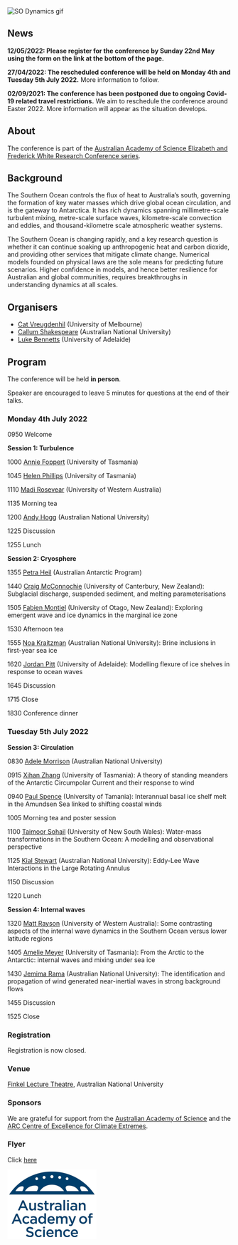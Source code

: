 <img src="GrayscalePhotoFall.gif" alt="SO Dynamics gif" style="width:600px" class="center"/>

## News

**12/05/2022: Please register for the conference by Sunday 22nd May using the form on the link at the bottom of the page.**

**27/04/2022: The rescheduled conference will be held on Monday 4th and Tuesday 5th July 2022.** More information to follow.

**02/09/2021: The conference has been postponed due to ongoing Covid-19 related travel restrictions.** We aim to reschedule the conference around Easter 2022. More information will appear as the situation develops.


## About 

The conference is part of the [Australian Academy of Science Elizabeth and Frederick White Research Conference series](https://www.science.org.au/elizabeth-and-frederick-white-research-conferences).

## Background

The Southern Ocean controls the flux of heat to Australia’s south, governing the formation of key water masses which drive global ocean circulation, and is the gateway to Antarctica. It has rich dynamics spanning millimetre-scale turbulent mixing, metre-scale surface waves, kilometre-scale convection and eddies, and thousand-kilometre scale atmospheric weather systems.

The Southern Ocean is changing rapidly, and a key research question is whether it can continue soaking up anthropogenic heat and carbon dioxide, and providing other services that mitigate climate change. Numerical models founded on physical laws are the sole means for predicting future scenarios. Higher confidence in models, and hence better resilience for Australian and global communities, requires breakthroughs in understanding dynamics at all scales.

## Organisers

- [Cat Vreugdenhil](https://findanexpert.unimelb.edu.au/profile/865785-cat-vreugdenhil) (University of Melbourne)
- [Callum Shakespeare](https://earthsciences.anu.edu.au/people/academics/dr-callum-shakespeare) (Australian National University)
- [Luke Bennetts](https://luke-bennetts.com) (University of Adelaide)

## Program 

The conference will be held **in person**.

Speaker are encouraged to leave 5 minutes for questions at the end of their talks.

### Monday 4th July 2022

0950 Welcome

**Session 1: Turbulence**

1000 [Annie Foppert](https://rmdb.research.utas.edu.au/public/rmdb/q/indiv_detail_warp_trans/55816) (University of Tasmania)

1045 [Helen Phillips](https://www.utas.edu.au/profiles/staff/imas/helen-phillips) (University of Tasmania)

1110 [Madi Rosevear](https://research-repository.uwa.edu.au/en/persons/madi-gamble-rosevear) (University of Western Australia)  

1135 Morning tea

1200 [Andy Hogg](https://earthsciences.anu.edu.au/people/academics/prof-andy-hogg) (Australian  National University)

1225 Discussion

1255 Lunch

**Session 2: Cryosphere**

1355 [Petra Heil](https://www.antarctica.gov.au/science/meet-our-scientists/dr-petra-heil-sea-ice-scientist/) (Australian Antarctic Program)

1440 [Craig McConnochie](https://www.canterbury.ac.nz/engineering/contact-us/people/craig-mcconnochie.html) (University of Canterbury, New Zealand): Subglacial discharge, suspended sediment, and melting parameterisations

1505 [Fabien Montiel](https://www.maths.otago.ac.nz/?people=fabien_montiel) (University of Otago, New Zealand): Exploring emergent wave and ice dynamics in the marginal ice zone

1530 Afternoon tea 

1555 [Noa Kraitzman](https://maths.anu.edu.au/people/academics/noa-kraitzman) (Australian National University): Brine inclusions in first-year sea ice

1620 [Jordan Pitt](https://researchers.adelaide.edu.au/profile/jordan.pitt) (University of Adelaide): Modelling flexure of ice shelves in response to ocean waves

1645 Discussion

1715 Close

1830 Conference dinner

### Tuesday 5th July 2022

**Session 3: Circulation**

0830 [Adele Morrison](https://earthsciences.anu.edu.au/people/academics/dr-adele-morrison) (Australian National University)

0915 [Xihan Zhang](http://ecite.utas.edu.au/rmdb/ecite/q/ecite_view_author/55966) (University of Tasmania): A theory of standing meanders of the Antarctic Circumpolar Current and their response to wind

0940 [Paul Spence](https://paulspence.github.io) (University of Tamania): Interannual basal ice shelf melt in the Amundsen Sea linked to shifting coastal winds

1005 Morning tea and poster session

1100 [Taimoor Sohail](https://sites.google.com/view/taimoorsohail/home) (University of New South Wales): Water-mass transformations in the Southern Ocean: A modelling and observational perspective

1125 [Kial Stewart](https://earthsciences.anu.edu.au/people/academics/dr-kial-stewart) (Australian National University): Eddy-Lee Wave Interactions in the Large Rotating Annulus

1150 Discussion

1220 Lunch

**Session 4: Internal waves**

1320 [Matt Rayson](https://research-repository.uwa.edu.au/en/persons/matt-rayson) (University of Western Australia): Some contrasting aspects of the internal wave dynamics in the Southern Ocean versus lower latitude regions

1405 [Amelie Meyer](https://www.utas.edu.au/profiles/staff/imas/amelie-meyer) (University of Tasmania): From the Arctic to the Antarctic: internal waves and mixing under sea ice

1430 [Jemima Rama](https://earthsciences.anu.edu.au/people/students/jemima-rama) (Australian National University): The identification and propagation of wind generated near-inertial waves in strong background flows

1455 Discussion

1525 Close

### Registration

Registration is now closed.

### Venue

[Finkel Lecture Theatre](https://studentvip.com.au/anu/main/maps/146896), Australian National University

### Sponsors

We are grateful for support from the [Australian Academy of Science](https://www.science.org.au) and the [ARC Centre of Excellence for Climate Extremes](https://climateextremes.org.au).

### Flyer

Click [here](https://github.com/lgbennetts/AAS-MSDS0-2021/blob/main/AASSODynamics_Poster.png)

![AAS logo](AAS-Dome_blue-200px-wide.png)
